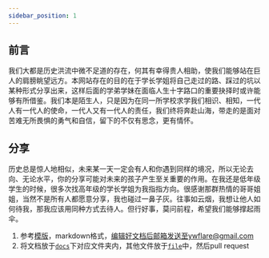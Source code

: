 ```yaml
---
sidebar_position: 1
---
```


## 前言

我们大都是历史洪流中微不足道的存在，何其有幸得贵人相助，使我们能够站在巨人的肩膀眺望远方。本网站存在的目的在于学长学姐将自己走过的路、踩过的坑以某种形式分享出来，这样后面的学弟学妹在面临人生十字路口的重要抉择时或许能够有所借鉴。我们本是陌生人，只是因为在同一所学校求学我们相识、相知，一代人有一代人的使命，一代人又有一代人的责任，我们终将奔赴山海，带走的是面对苦难无所畏惧的勇气和自信，留下的不仅有思念，更有情怀。

## 分享

历史总是惊人地相似，未来某一天一定会有人和你遇到同样的境况，所以无论去向、无论水平，你的分享可能对未来的孩子产生至关重要的作用。在我还是低年级学生的时候，很多次找高年级的学长学姐为我指指方向。很感谢那群热情的哥哥姐姐，当然不是所有人都愿意分享，我也碰过一鼻子灰。往事如云烟，我想让他人如何待我，那我应该用同种方式去待人。但行好事，莫问前程，希望我们能够撑起雨伞。

1. 参考[模版](https://github.com/FlareNKU/GloryPath/tree/main/src/others/19-name-destination.md)，markdown格式，编辑好文档后邮箱发送至ywflare@gmail.com
2. 将文档放于[`docs`](https://github.com/FlareNKU/GloryPath/tree/main/docs)下对应文件夹内，其他文件放于[`file`](https://github.com/FlareNKU/GloryPath/tree/main/docs/files)中，然后pull request